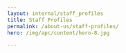 ```yaml
---
layout: internal/staff_profiles
title: Staff Profiles
permalink: /about-us/staff-profiles/
hero: /img/apc/content/hero-8.jpg

---
```


<!--- This child document initializes the page in Jekyll. -->
